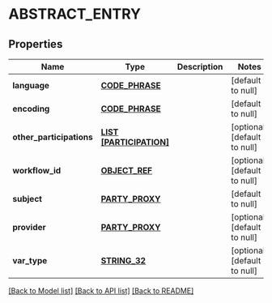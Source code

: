 # ABSTRACT_ENTRY

## Properties
Name | Type | Description | Notes
------------ | ------------- | ------------- | -------------
**language** | [**CODE_PHRASE**](CodePhrase.md) |  | [default to null]
**encoding** | [**CODE_PHRASE**](CodePhrase.md) |  | [default to null]
**other_participations** | [**LIST [PARTICIPATION]**](Participation.md) |  | [optional] [default to null]
**workflow_id** | [**OBJECT_REF**](ObjectRef.md) |  | [optional] [default to null]
**subject** | [**PARTY_PROXY**](PartyProxy.md) |  | [default to null]
**provider** | [**PARTY_PROXY**](PartyProxy.md) |  | [optional] [default to null]
**var_type** | [**STRING_32**](STRING_32.md) |  | [optional] [default to null]

[[Back to Model list]](../README.md#documentation-for-models) [[Back to API list]](../README.md#documentation-for-api-endpoints) [[Back to README]](../README.md)


